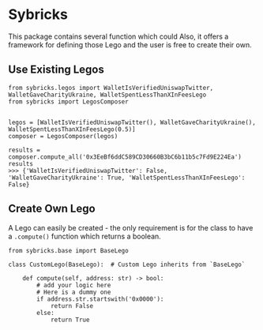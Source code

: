# Sybricks

This package contains several function which could
Also, it offers a framework for defining those Lego and the user is free to create their own.

## Use Existing Legos

```{python}
from sybricks.legos import WalletIsVerifiedUniswapTwitter, WalletGaveCharityUkraine, WalletSpentLessThanXInFeesLego
from sybricks import LegosComposer


legos = [WalletIsVerifiedUniswapTwitter(), WalletGaveCharityUkraine(), WalletSpentLessThanXInFeesLego(0.5)]
composer = LegosComposer(legos)

results = composer.compute_all('0x3EeBf6ddC589CD30660B3bC6b11b5c7Fd9E224Ea')
results
>>> {'WalletIsVerifiedUniswapTwitter': False, 'WalletGaveCharityUkraine': True, 'WalletSpentLessThanXInFeesLego': False}
```

## Create Own Lego

A Lego can easily be created - the only requirement is for the class to have a `.compute()` function which returns a boolean.

```{python}
from sybricks.base import BaseLego

class CustomLego(BaseLego):  # Custom Lego inherits from `BaseLego`

    def compute(self, address: str) -> bool:
        # add your logic here
        # Here is a dummy one
        if address.str.startswith('0x0000'):
            return False
        else:
            return True
```